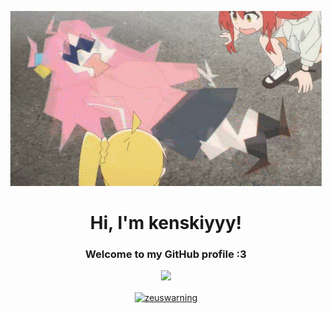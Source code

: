 <p align="center">
    <img src="bocchi-the-rock-hitori-gotoh.gif" alt="Banner">
  </a>
</p>

<h1 align="center">Hi, I'm kenskiyyy!</h1>

<h3 align="center">Welcome to my GitHub profile :3</h3>

<p align="center"><img height="50%" width="auto" src ="https://github-profile-summary-cards.vercel.app/api/cards/profile-details?username=kenskiyyy&theme=transparent">

<p align="center">
<!--   <img height="50%" width="auto" src ="https://github-readme-stats.vercel.app/api?username=kenskiyyy&show_icons=true&count_private=true&theme=darcula&hide_border=true&hide=issues,contribs&bg_color=00000000">
  <img height="50%" width="auto" src ="https://github-readme-stats.vercel.app/api/top-langs/?username=kenskiyyy&layout=compact&hide_border=true&theme=darcula&bg_color=00000000&langs_count=6&hide=jupyter%20notebook,tex,css,php&exclude_repo=Pacman-AI"> -->
<!--   <img src ="https://github-readme-streak-stats.herokuapp.com?user=kenskiyyy&theme=darcula&hide_border=true&background=FFFFFF00"> -->
<!--   <br>
  <br> -->
  <a href="https://www.buymeacoffee.com/zeuswarning"> <img align="center" src="https://cdn.buymeacoffee.com/buttons/v2/default-orange.png" height="50" width="210" alt="zeuswarning" /></a>
</p>
